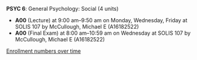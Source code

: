 **PSYC 6**: General Psychology: Social (4 units)

- **A00** (Lecture) at 9:00 am–9:50 am on Monday, Wednesday, Friday at SOLIS 107 by McCullough, Michael E (A16182522)
- **A00** (Final Exam) at 8:00 am–10:59 am on Wednesday at SOLIS 107 by McCullough, Michael E (A16182522)

[Enrollment numbers over time](./PSYC6.tsv)
